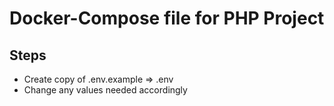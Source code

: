 # Docker-Compose file for PHP Project

## Steps

- Create copy of .env.example => .env
- Change any values needed accordingly

